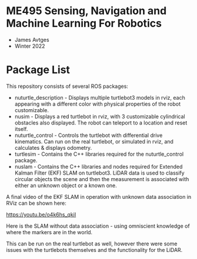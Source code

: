 # ME495 Sensing, Navigation and Machine Learning For Robotics
* James Avtges
* Winter 2022
# Package List
This repository consists of several ROS packages:
- nuturtle_description - Displays multiple turtlebot3 models in rviz, each appearing with a different color with physical properties of the robot customizable.
- nusim - Displays a red turtlebot in rviz, with 3 customizable cylindrical obstacles also displayed. The robot can teleport to a location and reset itself.
- nuturtle_control - Controls the turtlebot with differential drive kinematics. Can run on the real turtlebot, or simulated in rviz, and calculates & displays odometry.
- turtlesim - Contains the C++ libraries required for the nuturtle_control package.
- nuslam - Contains the C++ libraries and nodes required for Extended Kalman Filter (EKF) SLAM on turtlebot3. LiDAR data is used to classify circular objects the scene and then the measurement is associated with either an unknown object or a known one.

A final video of the EKF SLAM in operation with unknown data association in RViz can be shown here:

https://youtu.be/o4k6hs_qkiI

Here is the SLAM without data association - using omniscient knowledge of where the markers are in the world.

This can be run on the real turtlebot as well, however there were some issues with the turtlebots themselves and the functionality for the LiDAR.